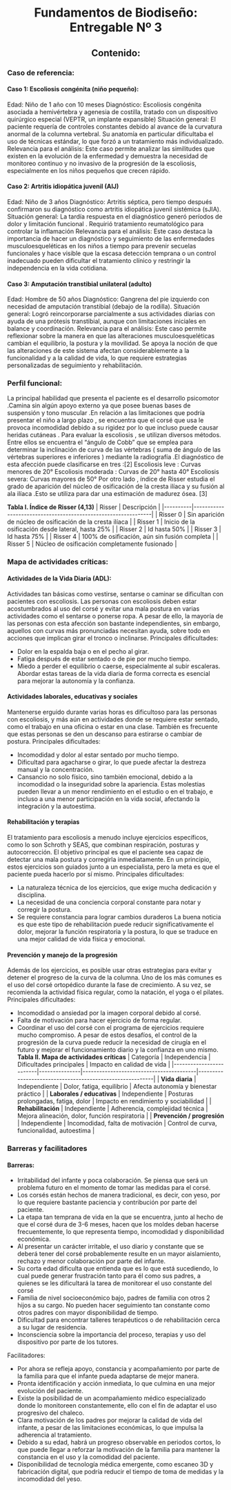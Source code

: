 <div align="center">

# Fundamentos de Biodiseño: Entregable Nº 3 

</div>
<div align="center">
  
## Contenido:
</div>

### Caso de referencia:
#### Caso 1: Escoliosis congénita (niño pequeño):
Edad: Niño de 1 año con 10 meses
Diagnóstico: Escoliosis congénita asociada a hemivértebra y agenesia de costilla, tratado con un dispositivo quirúrgico especial (VEPTR, un implante expansible)
Situación general: El paciente requería de controles constantes debido al avance de la curvatura anormal de la columna vertebral. Su anatomía en particular dificultaba el uso de técnicas estándar, lo que forzó a un tratamiento más individualizado.
Relevancia para el análisis: Este caso permite analizar las similitudes que existen en la evolución de la enfermedad y demuestra la necesidad de monitoreo continuo y no invasivo de la progresión de la escoliosis, especialmente en los niños pequeños que crecen rápido.
#### Caso 2: Artritis idiopática juvenil (AIJ)
Edad: Niño de 3 años
Diagnóstico: Artritis séptica, pero tiempo después confirmaron su diagnóstico como artritis idiopática juvenil sistémica (sJIA).
Situación general: La tardía respuesta en el diagnóstico generó períodos de dolor y limitación funcional . Requirió tratamiento reumatológico para controlar la inflamación
Relevancia para el análisis: Este caso destaca la importancia de hacer un diagnóstico y seguimiento de las enfermedades musculoesqueléticas en los niños a tiempo para prevenir secuelas funcionales y hace visible que la escasa detección temprana o un control inadecuado pueden dificultar el tratamiento clínico y restringir la independencia en la vida cotidiana.
#### Caso 3: Amputación transtibial unilateral (adulto)
Edad: Hombre de 50 años 
Diagnóstico: Gangrena del pie izquierdo con necesidad de amputación transtibial (debajo de la rodilla).
Situación general: Logró reincorporarse parcialmente a sus actividades diarias con ayuda de una prótesis transtibial, aunque con limitaciones iniciales en balance y coordinación.
Relevancia para el análisis: Este caso permite reflexionar sobre la manera en que las alteraciones musculoesqueléticas cambian el equilibrio, la postura y la movilidad. Se apoya la noción de que las alteraciones de este sistema afectan considerablemente a la funcionalidad y a la calidad de vida, lo que requiere estrategias personalizadas de seguimiento y rehabilitación.

### Perfil funcional:
La principal habilidad que presenta el paciente es el desarrollo psicomotor .Camina sin algún apoyo externo ya que posee buenas bases de suspensión y tono muscular .En relación a las limitaciones que podría presentar el niño a largo plazo , se encuentra que el corsé que usa le provoca incomodidad debido a su rigidez por lo que incluso puede causar heridas cutáneas .
Para evaluar la escoliosis , se utilizan diversos métodos. Entre ellos se encuentra el “ángulo de Cobb” que se emplea para determinar la inclinación de curva de las vértebras ( suma de ángulo de las vértebras superiores e inferiores ) mediante la radiografía .El diagnóstico de esta afección puede clasificarse en tres :[2] 
Escoliosis leve : Curvas menores de 20° 
Escoliosis moderada : Curvas de 20° hasta 40° 
Escoliosis severa: Curvas mayores de 50°
Por otro lado , índice de Risser estudia el grado de aparición del núcleo de osificación de la cresta ilíaca y su fusión al ala ilíaca .Esto se utiliza para dar una estimación de madurez ósea. [3]

**Tabla I. Índice de Risser (4,13)**
| Risser   | Descripción                                                   |
|----------|---------------------------------------------------------------|
| Risser 0 | Sin aparición de núcleo de osificación de la cresta ilíaca    |
| Risser 1 | Inicio de la osificación desde lateral, hasta 25%             |
| Risser 2 | Id hasta 50%                                                  |
| Risser 3 | Id hasta 75%                                                  |
| Risser 4 | 100% de osificación, aún sin fusión completa                  |
| Risser 5 | Núcleo de osificación completamente fusionado                 |


### Mapa de actividades críticas:
#### Actividades de la Vida Diaria (ADL):
Actividades tan básicas como vestirse, sentarse o caminar se dificultan con pacientes con escoliosis. Las personas con escoliosis deben estar acostumbrados al uso del corsé y evitar una mala postura en varias actividades como el sentarse o ponerse ropa. A pesar de ello, la mayoría de las personas con esta afección son bastante independientes, sin embargo, aquellos con curvas más pronunciadas necesitan ayuda, sobre todo en acciones que implican girar el tronco o inclinarse.
Principales dificultades:
- Dolor en la espalda baja o en el pecho al girar.
- Fatiga después de estar sentado o de pie por mucho tiempo.
- Miedo a perder el equilibrio o caerse, especialmente al subir escaleras.
Abordar estas tareas de la vida diaria de forma correcta es esencial para mejorar la autonomía y la confianza.
#### Actividades laborales, educativas y sociales
Mantenerse erguido durante varias horas es dificultoso para las personas con escoliosis, y más aún en actividades donde se requiere estar sentado, como el trabajo en una oficina o estar en una clase. También es frecuente que estas personas se den un descanso para estirarse o cambiar de postura.
Principales dificultades:
- Incomodidad y dolor al estar sentado por mucho tiempo.
- Dificultad para agacharse o girar, lo que puede afectar la destreza manual y la concentración.
- Cansancio no solo físico, sino también emocional, debido a la incomodidad o la inseguridad sobre la apariencia.
Estas molestias pueden llevar a un menor rendimiento en el estudio o en el trabajo, e incluso a una menor participación en la vida social, afectando la integración y la autoestima.
#### Rehabilitación y terapias
El tratamiento para escoliosis a menudo incluye ejercicios específicos, como lo son Schroth y SEAS, que combinan respiración, posturas y autocorrección. El objetivo principal es que el paciente sea capaz de detectar una mala postura y corregirla inmediatamente. En un principio, estos ejercicios son guiados junto a un especialista, pero la meta es que el paciente pueda hacerlo por sí mismo.
Principales dificultades:
- La naturaleza técnica de los ejercicios, que exige mucha dedicación y disciplina.
- La necesidad de una conciencia corporal constante para notar y corregir la postura.
- Se requiere constancia para lograr cambios duraderos
La buena noticia es que este tipo de rehabilitación puede reducir significativamente el dolor, mejorar la función respiratoria y la postura, lo que se traduce en una mejor calidad de vida física y emocional.
#### Prevención y manejo de la progresión
Además de los ejercicios, es posible usar otras estrategias para evitar y detener el progreso de la curva de la columna. Uno de los más comunes es el uso del corsé ortopédico durante la fase de crecimiento. A su vez, se recomienda la actividad física regular, como la natación, el yoga o el pilates.
Principales dificultades:
- Incomodidad o ansiedad por la imagen corporal debido al corsé.
- Falta de motivación para hacer ejercicio de forma regular.
- Coordinar el uso del corsé con el programa de ejercicios requiere mucho compromiso.
A pesar de estos desafíos, el control de la progresión de la curva puede reducir la necesidad de cirugía en el futuro y mejorar el funcionamiento diario y la confianza en uno mismo.
**Tabla II. Mapa de actividades críticas**
| Categoría              | Independencia | Dificultades principales                | Impacto en calidad de vida                               |
|-------------------------|---------------|-----------------------------------------|----------------------------------------------------------|
| **Vida diaria**         | Independiente | Dolor, fatiga, equilibrio                | Afecta autonomía y bienestar práctico                    |
| **Laborales / educativas** | Independiente | Posturas prolongadas, fatiga, dolor      | Impacto en rendimiento y sociabilidad                    |
| **Rehabilitación**      | Independiente | Adherencia, complejidad técnica          | Mejora alineación, dolor, función respiratoria           |
| **Prevención / progresión** | Independiente | Incomodidad, falta de motivación         | Control de curva, funcionalidad, autoestima              |


### Barreras y facilitadores
#### Barreras:
- Irritabilidad del infante y poca colaboración. Se piensa que será un problema futuro en el momento de tomar las medidas para el corsé.
- Los corsés están hechos de manera tradicional, es decir, con yeso, por lo que requiere bastante paciencia y contribución por parte del paciente. 
- La etapa tan temprana de vida en la que se encuentra, junto al hecho de que el corsé dura de 3-6 meses, hacen que los moldes deban hacerse frecuentemente, lo que representa tiempo, incomodidad y disponibilidad económica.  
- Al presentar un carácter irritable, el uso diario y constante que se deberá tener del corsé probablemente resulte en un mayor aislamiento, rechazo y menor colaboración por parte del infante.
- Su corta edad dificulta que entienda que es lo que está sucediendo, lo cual puede generar frustración tanto para él como sus padres, a quienes se les dificultará la tarea de monitorear el uso constante del corsé
- Familia de nivel socioeconómico bajo, padres de familia con otros 2 hijos a su cargo. No pueden hacer seguimiento tan constante como otros padres con mayor disponibilidad de tiempo.
- Dificultad para encontrar talleres terapéuticos o de rehabilitación cerca a su lugar de residencia.
- Inconsciencia sobre la importancia del proceso, terapias y uso del dispositivo por parte de los tutores.

Facilitadores:
- Por ahora se refleja apoyo, constancia y acompañamiento por parte de la familia para que el infante pueda adaptarse de mejor manera.
- Pronta identificación y acción inmediata, lo que culmina en una mejor evolución del paciente.
- Existe la posibilidad de un acompañamiento médico especializado donde lo monitoreen constantemente, ello con el fin de adaptar el uso progresivo del chaleco.
- Clara motivación de los padres por mejorar la calidad de vida del infante, a pesar de las limitaciones económicas, lo que impulsa la adherencia al tratamiento.
- Debido a su edad, habrá un progreso observable en periodos cortos, lo que puede llegar a reforzar la motivación de la familia para mantener la constancia en el uso y la comodidad del paciente.
- Disponibilidad de tecnología médica emergente, como escaneo 3D y fabricación digital, que podría reducir el tiempo de toma de medidas y la incomodidad del yeso.
